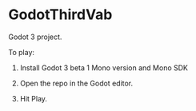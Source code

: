 # GodotThirdVab

Godot 3 project.

To play:

1. Install Godot 3 beta 1 Mono version and Mono SDK

2. Open the repo in the Godot editor.

3. Hit Play.

